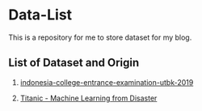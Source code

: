 # Data-List

This is a repository for me to store dataset for my blog.

List of Dataset and Origin
---
1. [indonesia-college-entrance-examination-utbk-2019](https://www.kaggle.com/ekojsalim/indonesia-college-entrance-examination-utbk-2019)

2. [Titanic - Machine Learning from Disaster](https://www.kaggle.com/c/titanic/)
